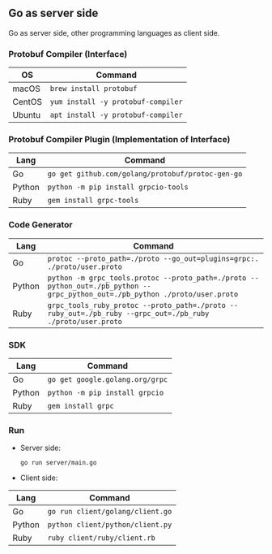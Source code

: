 Go as server side
---

Go as server side, other programming languages as client side.

### Protobuf Compiler (Interface)

| OS | Command                          |
|----------|-----------------------------------|
| macOS    | `brew install protobuf`           |
| CentOS   | `yum install -y protobuf-compiler` |
| Ubuntu   | `apt install -y protobuf-compiler` |

### Protobuf Compiler Plugin (Implementation of Interface)

| Lang | Command |
|---|---|
| Go | `go get github.com/golang/protobuf/protoc-gen-go` |
| Python | `python -m pip install grpcio-tools` |
|	Ruby | `gem install grpc-tools` |

### Code Generator

| Lang | Command |
|---|---|
| Go | `protoc --proto_path=./proto --go_out=plugins=grpc:. ./proto/user.proto` |
| Python | `python -m grpc_tools.protoc --proto_path=./proto --python_out=./pb_python --grpc_python_out=./pb_python ./proto/user.proto` |
|	Ruby | `grpc_tools_ruby_protoc --proto_path=./proto --ruby_out=./pb_ruby --grpc_out=./pb_ruby ./proto/user.proto` |

### SDK 

| Lang | Command |
|---|---|
| Go | `go get google.golang.org/grpc` |
| Python | `python -m pip install grpcio` |
|	Ruby | `gem install grpc` |

### Run

- Server side:

  `go run server/main.go`

- Client side:

| Lang | Command |
|---|---|
| Go | `go run client/golang/client.go` |
| Python | `python client/python/client.py` |
|	Ruby | `ruby client/ruby/client.rb` |
